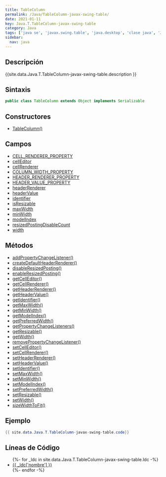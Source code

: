 ```yaml
---
title: TableColumn
permalink: /Java/TableColumn-javax-swing-table/
date: 2021-01-11
key: Java.T.TableColumn-javax-swing-table
category: Java
tags: ['java se', 'javax.swing.table', 'java.desktop', 'clase java', 'Java 1.0']
sidebar: 
  nav: java
---
```


## Descripción
{{site.data.Java.T.TableColumn-javax-swing-table.description }}

## Sintaxis
~~~java
public class TableColumn extends Object implements Serializable
~~~

## Constructores
* [TableColumn()](/Java/TableColumn-javax-swing-table/TableColumn/)

## Campos
* [CELL_RENDERER_PROPERTY](/Java/TableColumn-javax-swing-table/CELL_RENDERER_PROPERTY)
* [cellEditor](/Java/TableColumn-javax-swing-table/cellEditor)
* [cellRenderer](/Java/TableColumn-javax-swing-table/cellRenderer)
* [COLUMN_WIDTH_PROPERTY](/Java/TableColumn-javax-swing-table/COLUMN_WIDTH_PROPERTY)
* [HEADER_RENDERER_PROPERTY](/Java/TableColumn-javax-swing-table/HEADER_RENDERER_PROPERTY)
* [HEADER_VALUE_PROPERTY](/Java/TableColumn-javax-swing-table/HEADER_VALUE_PROPERTY)
* [headerRenderer](/Java/TableColumn-javax-swing-table/headerRenderer)
* [headerValue](/Java/TableColumn-javax-swing-table/headerValue)
* [identifier](/Java/TableColumn-javax-swing-table/identifier)
* [isResizable](/Java/TableColumn-javax-swing-table/isResizable)
* [maxWidth](/Java/TableColumn-javax-swing-table/maxWidth)
* [minWidth](/Java/TableColumn-javax-swing-table/minWidth)
* [modelIndex](/Java/TableColumn-javax-swing-table/modelIndex)
* [resizedPostingDisableCount](/Java/TableColumn-javax-swing-table/resizedPostingDisableCount)
* [width](/Java/TableColumn-javax-swing-table/width)

## Métodos
* [addPropertyChangeListener()](/Java/TableColumn-javax-swing-table/addPropertyChangeListener)
* [createDefaultHeaderRenderer()](/Java/TableColumn-javax-swing-table/createDefaultHeaderRenderer)
* [disableResizedPosting()](/Java/TableColumn-javax-swing-table/disableResizedPosting)
* [enableResizedPosting()](/Java/TableColumn-javax-swing-table/enableResizedPosting)
* [getCellEditor()](/Java/TableColumn-javax-swing-table/getCellEditor)
* [getCellRenderer()](/Java/TableColumn-javax-swing-table/getCellRenderer)
* [getHeaderRenderer()](/Java/TableColumn-javax-swing-table/getHeaderRenderer)
* [getHeaderValue()](/Java/TableColumn-javax-swing-table/getHeaderValue)
* [getIdentifier()](/Java/TableColumn-javax-swing-table/getIdentifier)
* [getMaxWidth()](/Java/TableColumn-javax-swing-table/getMaxWidth)
* [getMinWidth()](/Java/TableColumn-javax-swing-table/getMinWidth)
* [getModelIndex()](/Java/TableColumn-javax-swing-table/getModelIndex)
* [getPreferredWidth()](/Java/TableColumn-javax-swing-table/getPreferredWidth)
* [getPropertyChangeListeners()](/Java/TableColumn-javax-swing-table/getPropertyChangeListeners)
* [getResizable()](/Java/TableColumn-javax-swing-table/getResizable)
* [getWidth()](/Java/TableColumn-javax-swing-table/getWidth)
* [removePropertyChangeListener()](/Java/TableColumn-javax-swing-table/removePropertyChangeListener)
* [setCellEditor()](/Java/TableColumn-javax-swing-table/setCellEditor)
* [setCellRenderer()](/Java/TableColumn-javax-swing-table/setCellRenderer)
* [setHeaderRenderer()](/Java/TableColumn-javax-swing-table/setHeaderRenderer)
* [setHeaderValue()](/Java/TableColumn-javax-swing-table/setHeaderValue)
* [setIdentifier()](/Java/TableColumn-javax-swing-table/setIdentifier)
* [setMaxWidth()](/Java/TableColumn-javax-swing-table/setMaxWidth)
* [setMinWidth()](/Java/TableColumn-javax-swing-table/setMinWidth)
* [setModelIndex()](/Java/TableColumn-javax-swing-table/setModelIndex)
* [setPreferredWidth()](/Java/TableColumn-javax-swing-table/setPreferredWidth)
* [setResizable()](/Java/TableColumn-javax-swing-table/setResizable)
* [setWidth()](/Java/TableColumn-javax-swing-table/setWidth)
* [sizeWidthToFit()](/Java/TableColumn-javax-swing-table/sizeWidthToFit)

## Ejemplo
~~~java
{{ site.data.Java.T.TableColumn-javax-swing-table.code}}
~~~

## Líneas de Código
<ul>
{%- for _ldc in site.data.Java.T.TableColumn-javax-swing-table.ldc -%}
   <li>
       <a href="{{_ldc['url'] }}">{{ _ldc['nombre'] }}</a>
   </li>
{%- endfor -%}
</ul>
